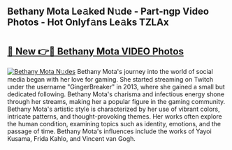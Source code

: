 ## Bethany Mota Le𝚊ked N𝚞de - Part-ngp Video Photos - Hot Onlyf𝚊ns Le𝚊ks TZLAx

# <h2><a href="http://ab77763.deff.icu/?id=Bethany+Mota">🔗 New 👉🔴 Bethany Mota VIDEO Photos</a></h2>

[![Bethany Mota N𝚞des](https://i.imgur.com/rIISA9y.gif)](http://ab77763.deff.icu/?id=Bethany+Mota)
Bethany Mota's journey into the world of social media began with her love for gaming. She started streaming on Twitch under the username "GingerBreaker" in 2013, where she gained a small but dedicated following. Bethany Mota's charisma and infectious energy shone through her streams, making her a popular figure in the gaming community. Bethany Mota's artistic style is characterized by her use of vibrant colors, intricate patterns, and thought-provoking themes. Her works often explore the human condition, examining topics such as identity, emotions, and the passage of time. Bethany Mota's influences include the works of Yayoi Kusama, Frida Kahlo, and Vincent van Gogh.
